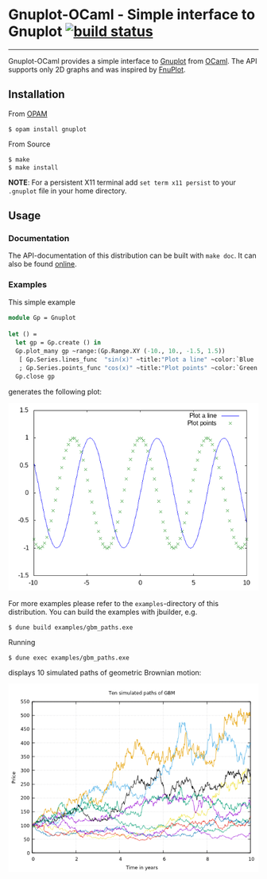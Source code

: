 # Gnuplot-OCaml - Simple interface to Gnuplot [![build status](https://travis-ci.org/c-cube/ocaml-gnuplot.svg?branch=master)](https://travis-ci.org/c-cube/ocaml-gnuplot)

---------------------------------------------------------------------------

Gnuplot-OCaml provides a simple interface to [Gnuplot](http://www.gnuplot.info)
from [OCaml](http://www.ocaml.org).  The API supports only 2D graphs and was
inspired by [FnuPlot](https://github.com/fsprojects/FnuPlot).

## Installation

From [OPAM](http://opam.ocaml.org)

    $ opam install gnuplot

From Source

    $ make
    $ make install

**NOTE**: For a persistent X11 terminal add  `set term x11 persist` to your
`.gnuplot` file in your home directory.

## Usage

### Documentation

The API-documentation of this distribution can be built with `make doc`.
It can also be found [online](http://ogu.bitbucket.io/gnuplot-ocaml/api/).

### Examples

This simple example

```ocaml
module Gp = Gnuplot

let () =
  let gp = Gp.create () in
  Gp.plot_many gp ~range:(Gp.Range.XY (-10., 10., -1.5, 1.5))
   [ Gp.Series.lines_func  "sin(x)" ~title:"Plot a line" ~color:`Blue
   ; Gp.Series.points_func "cos(x)" ~title:"Plot points" ~color:`Green ];
  Gp.close gp
```

generates the following plot:

![Simple Plot](./assets/simple_plot.png)

For more examples please refer to the `examples`-directory of this
distribution.  You can build the examples with jbuilder, e.g.

```
$ dune build examples/gbm_paths.exe
```

Running

```
$ dune exec examples/gbm_paths.exe
```

displays 10 simulated paths of geometric Brownian motion:

![GBM Paths](./assets/gbm_paths.png)


